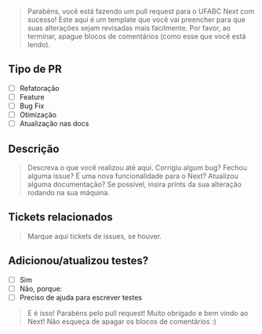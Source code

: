 > Parabéns, você está fazendo um pull request para o UFABC Next com sucesso! Este aqui é um template que você vai preencher para que suas alterações sejam revisadas mais facilmente. Por favor, ao terminar, apague blocos de comentários (como esse que você está lendo).

## Tipo de PR

- [ ] Refatoração
- [ ] Feature
- [ ] Bug Fix
- [ ] Otimização
- [ ] Atualização nas docs

## Descrição

> Descreva o que você realizou até aqui. Corrigiu algum bug? Fechou alguma issue? É uma nova funcionalidade para o Next? Atualizou alguma documentação? Se possível, insira prints da sua alteração rodando na sua máquina.


## Tickets relacionados
> Marque aqui tickets de issues, se houver.

## Adicionou/atualizou testes?

- [ ] Sim
- [ ] Não, porque:
- [ ] Preciso de ajuda para escrever testes

> E é isso! Parabéns pelo pull request! Muito obrigado e bem vindo ao Next! Não esqueça de apagar os blocos de comentários :)

